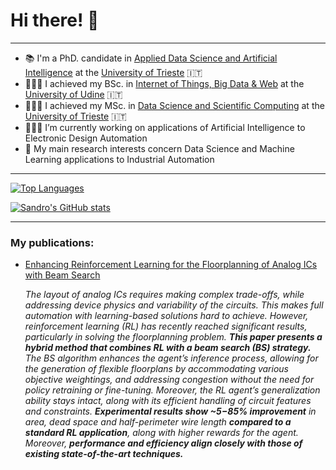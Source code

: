 
# Hi there! 👋
___
- 📚 I'm a PhD. candidate in [Applied Data Science and Artificial Intelligence](https://phd.units.it/en/dot21l8ayp) at the [University of Trieste](https://portale.units.it/it) 🇮🇹
- 👨🏽‍🏫 I achieved my BSc. in [Internet of Things, Big Data & Web](https://www.uniud.it/it/didattica/corsi/area-scientifica/scienze-matematiche-informatiche-multimediali-fisiche/laurea/internet-of-things-big-data-web/corso/internet-of-things-big-data-web) at the [University of Udine](https://www.uniud.it/it) 🇮🇹
- 👨🏽‍🎓 I achieved my MSc. in [Data Science and Scientific Computing](https://dssc.units.it/) at the [University of Trieste](https://portale.units.it/it) 🇮🇹
- 👨🏽‍💻 I’m currently working on applications of Artificial Intelligence to Electronic Design Automation
- 🔭 My main research interests concern Data Science and Machine Learning applications to Industrial Automation
___

[![Top Languages](https://github-readme-stats-sigma-five.vercel.app/api/top-langs/?username=5JDR&layout=compact&show_icons=true&theme=dracula&exclude_lang=html)](https://github.com/5JDR/github-readme-stats)


[![Sandro's GitHub stats](https://github-readme-stats-sigma-five.vercel.app/api?username=5JDR&layout=compact&show_icons=true&theme=dracula&hide=issues)](https://github.com/5JDR/github-readme-stats)

___
### My publications:
- [Enhancing Reinforcement Learning for the Floorplanning of Analog ICs with Beam Search](https://ieeexplore.ieee.org/document/11092015)
  
  _The layout of analog ICs requires making complex trade-offs, while addressing device physics and variability of the circuits. This makes full automation with learning-based solutions hard to achieve. However, reinforcement learning (RL) has recently reached significant results, particularly in solving the floorplanning problem. **This paper presents a hybrid method that combines RL with a beam search (BS) strategy.** The BS algorithm enhances the agent’s inference process, allowing for the generation of flexible floorplans by accommodating various objective weightings, and addressing congestion without the need for policy retraining or fine-tuning. Moreover, the RL agent’s generalization ability stays intact, along with its efficient handling of circuit features and constraints. **Experimental results show ~5−85% improvement** in area, dead space and half-perimeter wire length **compared to a standard RL application**, along with higher rewards for the agent. Moreover, **performance and efficiency align closely with those of existing state-of-the-art techniques.**_
